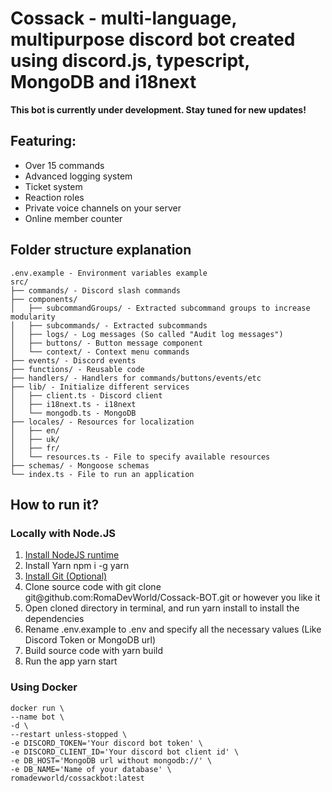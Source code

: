 # Cossack - multi-language, multipurpose discord bot created using discord.js, typescript, MongoDB and i18next

**This bot is currently under development. Stay tuned for new updates!**

## Featuring:

<ul>
  <li>Over 15 commands</li>
  <li>Advanced logging system</li>
  <li>Ticket system</li>
  <li>Reaction roles</li>
  <li>Private voice channels on your server</li>
  <li>Online member counter</li>
</ul>

## Folder structure explanation

```
.env.example - Environment variables example
src/
├── commands/ - Discord slash commands
├── components/
│   ├── subcommandGroups/ - Extracted subcommand groups to increase modularity
│   ├── subcommands/ - Extracted subcommands
│   ├── logs/ - Log messages (So called "Audit log messages")
│   ├── buttons/ - Button message component
│   └── context/ - Context menu commands
├── events/ - Discord events
├── functions/ - Reusable code
├── handlers/ - Handlers for commands/buttons/events/etc
├── lib/ - Initialize different services
│   ├── client.ts - Discord client
│   ├── i18next.ts - i18next
│   └── mongodb.ts - MongoDB
├── locales/ - Resources for localization
│   ├── en/
│   ├── uk/
│   ├── fr/
│   └── resources.ts - File to specify available resources
├── schemas/ - Mongoose schemas
└── index.ts - File to run an application
```

## How to run it?

### Locally with Node.JS

<ol>
  <li>
    <a href="https://nodejs.org/en">Install NodeJS runtime</a>
  </li>
  <li>
    <a>Install Yarn npm i -g yarn</a>
  </li>
  <li>
    <a href="https://git-scm.com/">Install Git (Optional)</a>
  </li>
  <li>
    Clone source code with git clone git@github.com:RomaDevWorld/Cossack-BOT.git or however you like it
  </li>
  <li>
    Open cloned directory in terminal, and run yarn install to install the dependencies 
  </li>
  <li>
    Rename .env.example to .env and specify all the necessary values (Like Discord Token or MongoDB url)
  </li>
  <li>
    Build source code with yarn build
  </li>
  <li>
    Run the app yarn start
  </li>
</ol>

### Using Docker

```
docker run \
--name bot \
-d \
--restart unless-stopped \
-e DISCORD_TOKEN='Your discord bot token' \
-e DISCORD_CLIENT_ID='Your discord bot client id' \
-e DB_HOST='MongoDB url without mongodb://' \
-e DB_NAME='Name of your database' \
romadevworld/cossackbot:latest
```
